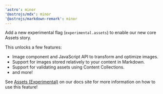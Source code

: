 ```yaml
---
'astro': minor
'@astrojs/mdx': minor
'@astrojs/markdown-remark': minor
---
```


Add a new experimental flag (`experimental.assets`) to enable our new core Assets story.

This unlocks a few features:
- Image component and JavaScript API to transform and optimize images.
- Support for images stored relatively to your content in Markdown.
- Support for validating assets using Content Collections.
- and more!

See [Assets (Experimental)](https://docs.astro.build/en/guides/assets/) on our docs site for more information on how to use this feature!
